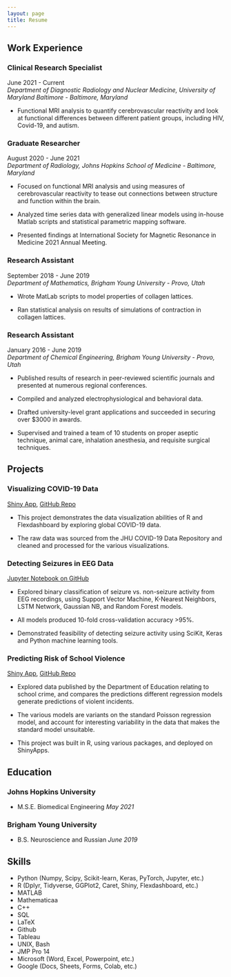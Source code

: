 ```yaml
---
layout: page
title: Resume
---
```


## Work Experience

### Clinical Research Specialist
June 2021 - Current\
*Department of Diagnostic Radiology and Nuclear Medicine, University of
Maryland Baltimore - Baltimore, Maryland*

-   Functional MRI analysis to quantify cerebrovascular reactivity and
    look at functional differences between different patient groups,
    including HIV, Covid-19, and autism.

### Graduate Researcher
August 2020 - June 2021\
*Department of Radiology, Johns Hopkins School of Medicine - Baltimore,
Maryland*

-   Focused on functional MRI analysis and using measures of
    cerebrovascular reactivity to tease out connections between
    structure and function within the brain.

-   Analyzed time series data with generalized linear models using
    in-house Matlab scripts and statistical parametric mapping software.

-   Presented findings at International Society for Magnetic Resonance
    in Medicine 2021 Annual Meeting.

### Research Assistant
September 2018 - June 2019\
*Department of Mathematics, Brigham Young University - Provo, Utah*

-   Wrote MatLab scripts to model properties of collagen lattices.

-   Ran statistical analysis on results of simulations of contraction in
    collagen lattices.

### Research Assistant
January 2016 - June 2019\
*Department of Chemical Engineering, Brigham Young University - Provo,
Utah*

-   Published results of research in peer-reviewed scientific journals
    and presented at numerous regional conferences.

-   Compiled and analyzed electrophysiological and behavioral data.

-   Drafted university-level grant applications and succeeded in
    securing over \$3000 in awards.

-   Supervised and trained a team of 10 students on proper aseptic
    technique, animal care, inhalation anesthesia, and requisite
    surgical techniques.

## Projects

### Visualizing COVID-19 Data
[Shiny App](https://lincolnck.shinyapps.io/covid_dashboard/), [GitHub
Repo](https://github.com/lincolnck/coronavirus_flexdashboard)

-   This project demonstrates the data visualization abilities of R and
    Flexdashboard by exploring global COVID-19 data.

-   The raw data was sourced from the JHU COVID-19 Data Repository and
    cleaned and processed for the various visualizations.

### Detecting Seizures in EEG Data
[Jupyter Notebook on GitHub](https://github.com/lincolnck/eeg_seizure)

-   Explored binary classification of seizure vs. non-seizure activity
    from EEG recordings, using Support Vector Machine, K-Nearest
    Neighbors, LSTM Network, Gaussian NB, and Random Forest models.

-   All models produced 10-fold cross-validation accuracy >95%.

-   Demonstrated feasibility of detecting seizure activity using SciKit,
    Keras and Python machine learning tools.

### Predicting Risk of School Violence
[Shiny App](https://lincolnck.shinyapps.io/school_crime/), [GitHub
Repo](https://github.com/lincolnck/school_crime)

-   Explored data published by the Department of Education relating to
    school crime, and compares the predictions different regression
    models generate predictions of violent incidents.

-   The various models are variants on the standard Poisson regression
    model, and account for interesting variability in the data that
    makes the standard model unsuitable.

-   This project was built in R, using various packages, and deployed on
    ShinyApps.

## Education

### Johns Hopkins University
- M.S.E. Biomedical Engineering *May 2021*

### Brigham Young University
- B.S. Neuroscience and Russian *June 2019*

## Skills
- Python (Numpy, Scipy, Scikit-learn, Keras, PyTorch, Jupyter, etc.)
- R (Dplyr, Tidyverse, GGPlot2, Caret, Shiny, Flexdashboard, etc.)
- MATLAB
- Mathematicaa
- C++
- SQL
- LaTeX
- Github
- Tableau
- UNIX, Bash
- JMP Pro 14
- Microsoft (Word, Excel, Powerpoint, etc.)
- Google (Docs, Sheets, Forms, Colab, etc.)

